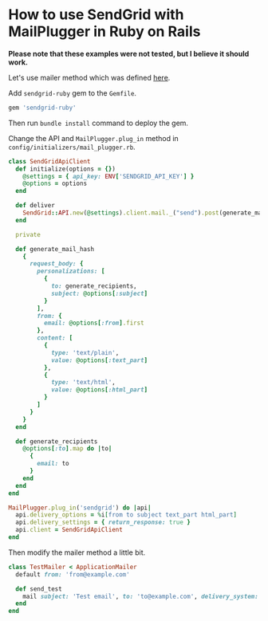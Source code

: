 # How to use SendGrid with MailPlugger in Ruby on Rails

**Please note that these examples were not tested, but I believe it should work.**

Let's use mailer method which was defined [here](https://github.com/norbertszivos/mail_plugger/blob/main/docs/usage_in_ruby_on_rails.md).

Add `sendgrid-ruby` gem to the `Gemfile`.

```ruby
gem 'sendgrid-ruby'
```

Then run `bundle install` command to deploy the gem.

Change the API and `MailPlugger.plug_in` method in `config/initializers/mail_plugger.rb`.

```ruby
class SendGridApiClient
  def initialize(options = {})
    @settings = { api_key: ENV['SENDGRID_API_KEY'] }
    @options = options
  end

  def deliver
    SendGrid::API.new(@settings).client.mail._("send").post(generate_mail_hash)
  end

  private

  def generate_mail_hash
    {
      request_body: {
        personalizations: [
          {
            to: generate_recipients,
            subject: @options[:subject]
          }
        ],
        from: {
          email: @options[:from].first
        },
        content: [
          {
            type: 'text/plain',
            value: @options[:text_part]
          },
          {
            type: 'text/html',
            value: @options[:html_part]
          }
        ]
      }
    }
  end

  def generate_recipients
    @options[:to].map do |to|
      {
        email: to
      }
    end
  end
end

MailPlugger.plug_in('sendgrid') do |api|
  api.delivery_options = %i[from to subject text_part html_part]
  api.delivery_settings = { return_response: true }
  api.client = SendGridApiClient
end
```

Then modify the mailer method a little bit.

```ruby
class TestMailer < ApplicationMailer
  default from: 'from@example.com'

  def send_test
    mail subject: 'Test email', to: 'to@example.com', delivery_system: 'sendgrid'
  end
end
```
